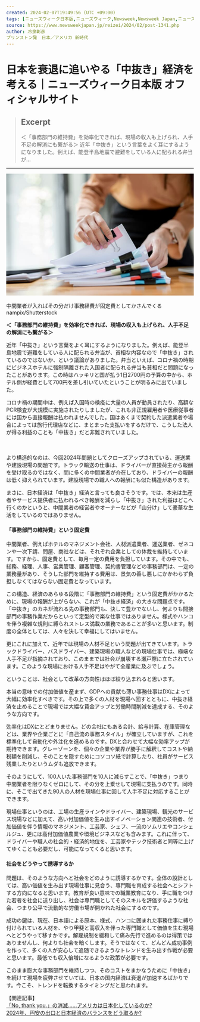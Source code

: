```yaml
---
created: 2024-02-07T19:49:56 (UTC +09:00)
tags: [ニューズウィーク日本版,ニューズウィーク,Newsweek,Newsweek Japan,ニュース,news,国際,ワールド,世界,経済,DX,ビジネス,日本社会,日本経済]
source: https://www.newsweekjapan.jp/reizei/2024/02/post-1341.php
author: 冷泉彰彦
プリンストン発　日本／アメリカ 新時代
---
```


# 日本を衰退に追いやる「中抜き」経済を考える｜ニューズウィーク日本版 オフィシャルサイト

> ## Excerpt
> ＜「事務部門の維持費」を効率化できれば、現場の収入も上げられ、人手不足の解消にも繋がる＞
近年「中抜き」という言葉をよく耳にするようになりました。例えば、能登半島地震で避難をしている人に配られる弁当が...

---
![事務](%E6%97%A5%E6%9C%AC%E3%82%92%E8%A1%B0%E9%80%80%E3%81%AB%E8%BF%BD%E3%81%84%E3%82%84%E3%82%8B%E3%80%8C%E4%B8%AD%E6%8A%9C%E3%81%8D%E3%80%8D%E7%B5%8C%E6%B8%88%E3%82%92%E8%80%83%E3%81%88%E3%82%8B%EF%BD%9C%E3%83%8B%E3%83%A5%E3%83%BC%E3%82%BA%E3%82%A6%E3%82%A3%E3%83%BC%E3%82%AF%E6%97%A5%E6%9C%AC%E7%89%88%20%E3%82%AA%E3%83%95%E3%82%A3%E3%82%B7%E3%83%A3%E3%83%AB%E3%82%B5%E3%82%A4%E3%83%88/rei240207-pic-thumb-720xauto-1057118.jpg "事務")

中間業者が入ればその分だけ事務経費が固定費としてかさんでくる　nampix/Shutterstock

**＜「事務部門の維持費」を効率化できれば、現場の収入も上げられ、人手不足の解消にも繋がる＞**

近年「中抜き」という言葉をよく耳にするようになりました。例えば、能登半島地震で避難をしている人に配られる弁当が、貧相な内容なので「中抜き」されているのではないか、という議論がありました。弁当といえば、コロナ禍の時期にビジネスホテルに強制隔離された入国者に配られる弁当も貧相だと問題になったことがあります。この時はハッキリと国が払う1日2700円の予算の中から、ホテル側が経費として700円を差し引いていたということが明るみに出ていました。

コロナ禍の期間中は、例えば入国時の検疫に大量の人員が動員されたり、高額なPCR検査が大規模に実施されたりしましたが、これも非正規雇用者や医療従事者には国から直接報酬は払われませんでした。国はあくまで契約した派遣業者や場合によっては旅行代理店などに、まとまった支払いをするだけで、こうした法人が得る利益のことも「中抜き」だと非難されていました。

　　

より構造的なのは、今回2024年問題としてクローズアップされている、運送業や建設現場の問題です。トラック輸送の仕事は、ドライバーが直接荷主から報酬を受け取るのではなく、間に多くの中間業者が介在しており、ドライバーの報酬は低く抑えられています。建設現場での職人への報酬にも似た構造があります。

まさに、日本経済は「中抜き」経済と言っても良さそうです。では、本来は生産者やサービス提供者に払われるべき報酬を減らし「中抜き」された利益はどこへ行くのかというと、中間業者の経営者やオーナーなどが「山分け」して豪華な生活をしているのではありません。

#### 「事務部門の維持費」という固定費

中間業者、例えばホテルのマネジメント会社、人材派遣業者、運送業者、ゼネコンや一次下請、問屋、商社などは、それぞれ企業としての体裁を維持しています。ですから、固定費として、毎月一定の費用を負担しています。その中でも、総務、経理、人事、営業管理、顧客管理、契約書管理などの事務部門は、一定の業務量があり、そうした部門を維持する費用は、景気の善し悪しにかかわらず負担しなくてはならない固定費となっています。

この構造、経済のあらゆる段階に「事務部門の維持費」という固定費がかかるために、現場の報酬が上がらない、これが「中抜き経済」の大きな問題点です。「中抜き」のカネが流れる先の事務部門も、決して豊かでないし、何よりも間接部門の事務作業だからといって定型的で楽な仕事ではありません。様式やハンコを伴う複雑な規則に縛られストレス満載の業務であることが多いと思います。制度の全体としては、人々を決して幸福にしてはいません。

更にこれに加えて、近年では現場の人材不足という問題が出てきています。トラックドライバー、バスドライバー、建築現場の職人などの現場仕事では、極端な人手不足が指摘されており、このままでは社会が崩壊する瀬戸際に立たされています。このような現場における人手不足はやがて全産業に及ぶでしょう。

ということは、社会として改革の方向性はほぼ絞り込まれると思います。

本当の意味での付加価値を産まず、GDPへの貢献も薄い事務仕事はDXによって大幅に効率化すべきです。その上で多くの人材を現場へ回すとともに、中抜き経済を止めることで現場では大幅な賃金アップと労働時間削減を達成する、そのような方向です。

効率化はDXにとどまりません。どの会社にもある会計、給与計算、在庫管理などは、業界や企業ごとに「自己流の事務スタイル」が確立していますが、これを標準化して自動化や外注化を進めるのです。DXと合わせて大幅な効率アップが期待できます。グレーゾーンを、個々の企業や業界が勝手に解釈してコストや納税額を削減し、そのことを隠すためにコソコソ紙で計算したり、社員がサービス残業したりというムダも追放できます。

そのようにして、100人いた事務部門を10人に減らすことで、「中抜き」つまり中間業者を限りなくゼロにして、その分を上乗せして現場に支払うのです。同時に、そこで出てきた90人の人材を現場仕事に回して人手不足に対応することができます。

現場仕事というのは、工場の生産ラインやドライバー、建築現場、観光のサービス現場などに加えて、高い付加価値を生み出すイノベーション関連の技術者、付加価値を伴う情報のマネジメント、工芸家、シェフ、一流のソムリエやコンシェルジュ、更には高付加価値農業や環境ビジネスなども含みます。これに伴って、ドライバーや職人の社会的・経済的地位を、工芸家やテック技術者と同等に上げてゆくことも必要だし、可能になってくると思います。

#### 社会をどうやって誘導するか

問題は、そのような方向へと社会をどのように誘導するかです。全体の設計としては、高い価値を生み出す現場仕事に見合う、専門職を育成する社会へとシフトする方向になると思います。教育が良い意味での職業教育になり、手に職をつけた若者を社会に送り出し、社会は専門職としてそのスキルを評価するような社会、つまり公平で流動的な労働市場が開かれた社会にするのです。

成功の鍵は、現在、日本語による原本、様式、ハンコに囲まれた事務仕事に縛り付けられている人材を、やり甲斐と高収入を伴った専門職として価値を生む現場へとどうやって移すかです。解雇規制を緩和して痛み先行で進めるのは得策ではありませんし、何よりも社会を暗くします。そうではなくて、どんどん成功事例を作って、多くの人が安心して追随できるようなトレンドを生み出す作戦が必要と思います。最低でも収入倍増になるような政策が必要です。

このまま膨大な事務部門を維持しつつ、そのコストをまかなうために「中抜き」を続けて現場を疲弊させていては、日本の国内経済は衰退が加速するばかりです。今こそ、トレンドを転換するタイミングだと思われます。

【関連記事】  
[「No, thank you.」の消滅......アメリカは日本化しているのか?](https://www.newsweekjapan.jp/reizei/2024/01/no-thank-you.php)  
[2024年、円安の出口と日本経済のバランスをどう取るか?](https://www.newsweekjapan.jp/reizei/2023/12/2024-2.php)
